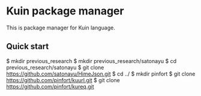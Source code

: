 # Kuin package manager

This is package manager for Kuin language.

## Quick start
$ mkdir previous_research
$ mkdir previous_research/satonayu
$ cd previous_research/satonayu
$ git clone https://github.com/satonayu/HimeJson.git
$ cd ../
$ mkdir pinfort
$ git clone https://github.com/pinfort/kuurl.git
$ git clone https://github.com/pinfort/kureq.git
